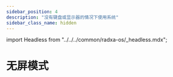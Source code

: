 ```yaml
---
sidebar_position: 4
description: "没有键盘或显示器的情况下使用系统"
sidebar_class_name: hidden
---
```


import Headless from "../../../common/radxa-os/\_headless.mdx";

# 无屏模式

 <Headless remote_ssh="../getting-started/basic-software-conf#ssh" network="../getting-started/basic-software-conf#网络配置" serial="./serial" />
